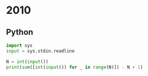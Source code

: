 # 2010

## Python

```python
import sys
input = sys.stdin.readline

N = int(input())
print(sum([int(input()) for _ in range(N)]) - N + 1)

```
